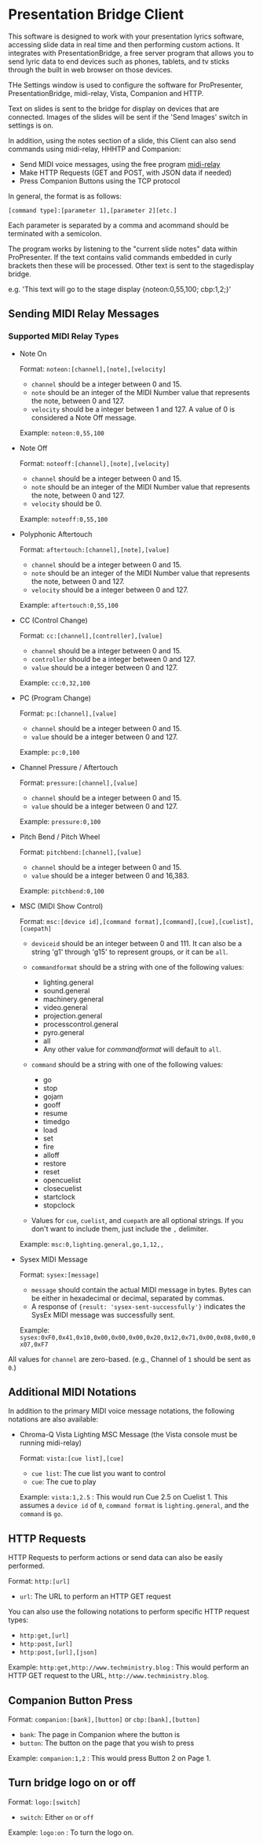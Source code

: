 # Presentation Bridge Client

This software is designed to work with your presentation lyrics software, accessing slide data in real time and then performing custom actions. It integrates with PresentationBridge, a free server program that allows you to send lyric data to end devices such as phones, tablets, and tv sticks through the built in web browser on those devices. 

THe Settings window is used to configure the software for ProPresenter, PresentationBridge, midi-relay, Vista, Companion and HTTP. 

Text on slides is sent to the bridge for display on devices that are connected. Images of the slides will be sent if the 'Send Images' switch in settings is on.

In addition, using the notes section of a slide, this Client can also send commands using midi-relay, HHHTP and Companion:
* Send MIDI voice messages, using the free program [midi-relay](http://github.com/josephdadams/midi-relay)
* Make HTTP Requests (GET and POST, with JSON data if needed)
* Press Companion Buttons using the TCP protocol

In general, the format is as follows:

`[command type]:[parameter 1],[parameter 2][etc.]`

Each parameter is separated by a comma and acommand should be terminated with a semicolon.

The program works by listening to the "current slide notes" data within ProPresenter. If the text contains valid commands embedded in curly brackets then these will be processed. Other text is sent to the stagedisplay bridge.

e.g. 'This text will go to the stage display {noteon:0,55,100; cbp:1,2;}'

## Sending MIDI Relay Messages

### Supported MIDI Relay Types
* Note On

	Format: `noteon:[channel],[note],[velocity]`
	
	* `channel` should be a integer between 0 and 15.
	* `note` should be an integer of the MIDI Number value that represents the note, between 0 and 127.
	* `velocity` should be a integer between 1 and 127. A value of 0 is considered a Note Off message.

	Example: `noteon:0,55,100`
	
* Note Off

	Format: `noteoff:[channel],[note],[velocity]`
	
	* `channel` should be a integer between 0 and 15.
	* `note` should be an integer of the MIDI Number value that represents the note, between 0 and 127.
	* `velocity` should be 0.

	Example: `noteoff:0,55,100`

* Polyphonic Aftertouch

	Format: `aftertouch:[channel],[note],[value]`
	
	* `channel` should be a integer between 0 and 15.
	* `note` should be an integer of the MIDI Number value that represents the note, between 0 and 127.
	* `velocity` should be a integer between 0 and 127.

	Example: `aftertouch:0,55,100`

* CC (Control Change)

	Format: `cc:[channel],[controller],[value]`
	
	* `channel` should be a integer between 0 and 15.
	* `controller` should be a integer between 0 and 127.
	* `value` should be a integer between 0 and 127.

	Example: `cc:0,32,100`
	
* PC (Program Change)

	Format: `pc:[channel],[value]`

	* `channel` should be a integer between 0 and 15.
	* `value` should be a integer between 0 and 127.

	Example: `pc:0,100`

* Channel Pressure / Aftertouch

	Format: `pressure:[channel],[value]`
	
	* `channel` should be a integer between 0 and 15.
	* `value` should be a integer between 0 and 127.

	Example: `pressure:0,100`

* Pitch Bend / Pitch Wheel

	Format: `pitchbend:[channel],[value]`
	
	* `channel` should be a integer between 0 and 15.
	* `value` should be a integer between 0 and 16,383.

	Example: `pitchbend:0,100`

* MSC (MIDI Show Control)

	Format: `msc:[device id],[command format],[command],[cue],[cuelist],[cuepath]`

	* `deviceid` should be an integer between 0 and 111. It can also be a string 'g1' through 'g15' to represent groups, or it can be `all`.

	* `commandformat` should be a string with one of the following values:
		* lighting.general
		* sound.general
		* machinery.general
		* video.general
		* projection.general
		* processcontrol.general
		* pyro.general
		* all
		* Any other value for _commandformat_ will default to `all`.
	
	* `command` should be a string with one of the following values:
		* go
		* stop
		* gojam
		* gooff
		* resume
		* timedgo
		* load
		* set
		* fire
		* alloff
		* restore
		* reset
		* opencuelist
		* closecuelist
		* startclock
		* stopclock

	* Values for `cue`, `cuelist`, and `cuepath` are all optional strings. If you don't want to include them, just include the `,` delimiter.

	Example: `msc:0,lighting.general,go,1,12,,`

* Sysex MIDI Message

	Format: `sysex:[message]`
	
	* `message` should contain the actual MIDI message in bytes. Bytes can be either in hexadecimal or decimal, separated by commas.
	* A response of `{result: 'sysex-sent-successfully'}` indicates the SysEx MIDI message was successfully sent.

	Example: `sysex:0xF0,0x41,0x10,0x00,0x00,0x00,0x20,0x12,0x71,0x00,0x08,0x00,0x07,0xF7`
	
All values for `channel` are zero-based. (e.g., Channel of `1` should be sent as `0`.)

## Additional MIDI Notations
In addition to the primary MIDI voice message notations, the following notations are also available:

* Chroma-Q Vista Lighting MSC Message (the Vista console must be running midi-relay)

	Format: `vista:[cue list],[cue]`

	* `cue list`: The cue list you want to control
	* `cue`: The cue to play

	Example: `vista:1,2.5` : This would run Cue 2.5 on Cuelist 1. This assumes a `device id` of `0`, `command format` is `lighting.general`, and the `command` is `go`.

## HTTP Requests
HTTP Requests to perform actions or send data can also be easily performed.

Format: `http:[url]`

* `url`: The URL to perform an HTTP GET request

You can also use the following notations to perform specific HTTP request types:

* `http:get,[url]`
* `http:post,[url]`
* `http:post,[url],[json]`

Example: `http:get,http://www.techministry.blog` : This would perform an HTTP GET request to the URL, `http://www.techministry.blog`.

## Companion Button Press

Format: `companion:[bank],[button]` or `cbp:[bank],[button]`

* `bank`: The page in Companion where the button is
* `button`: The button on the page that you wish to press

Example: `companion:1,2` : This would press Button 2 on Page 1.

## Turn bridge logo on or off

Format: `logo:[switch]`

* `switch`: Either `on` or `off`

Example: `logo:on` : To turn the logo on.